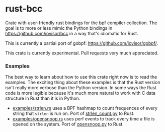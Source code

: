 # rust-bcc

Crate with user-friendly rust bindings for the bpf compiler collection. The goal is to more or less
mimic the Python bindings in https://github.com/iovisor/bcc in a way that's idiomatic for Rust.

This is currently a partial port of gobpf: https://github.com/iovisor/gobpf/.

This crate is currently experimental. Pull requests very much appreciated.

### Examples

The best way to learn about how to use this crate right now is to read the examples. The exciting
thing about these examples is that the Rust version isn't really more verbose than the Python
version. In some ways the Rust code is more legible because it's much more natural to work with C
data structure in Rust than it is in Python.

* [examples/strlen.rs](https://github.com/jvns/rust-bcc/blob/master/examples/strlen.rs) uses a BPF hashmap to count frequences of every string that `strlen` is run on. Port of [strlen_count.py](https://github.com/iovisor/bcc/blob/master/examples/tracing/strlen_count.py) to Rust.
* [examples/opensnoop.rs](https://github.com/jvns/rust-bcc/blob/master/examples/opensnoop.rs) uses perf events to track every time a file is opened on the system. Port of [opensnoop.py](https://github.com/iovisor/bcc/blob/master/examples/tracing/opensnoop.py) to Rust.
